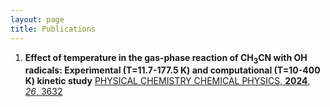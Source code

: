 ```yaml
---
layout: page
title: Publications
---
```


1. **Effect of temperature in the gas-phase reaction of CH<sub>3</sub>CN with OH radicals: Experimental (T=11.7-177.5 K) and computational (T=10-400 K) kinetic study**
   [PHYSICAL CHEMISTRY CHEMICAL PHYSICS, **2024**, _26_, 3632](https://pubs.rsc.org/en/content/articlelanding/2024/cp/d3cp04944b)

